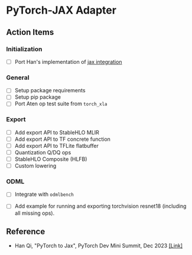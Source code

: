 # PyTorch-JAX Adapter

## Action Items

### Initialization

- [ ] Port Han's implementation of [jax integration](https://github.com/qihqi/gpt-fast/blob/jax_experiment/jax_integration.py)

### General

- [ ] Setup package requirements
- [ ] Setup pip package
- [ ] Port Aten op test suite from `torch_xla`

### Export

- [ ] Add export API to StableHLO MLIR
- [ ] Add export API to TF concrete function
- [ ] Add export API to TFLite flatbuffer
- [ ] Quantization Q/DQ ops
- [ ] StableHLO Composite (HLFB)
- [ ] Custom lowering

### ODML

- [ ] Integrate with `odmlbench`
- [ ] Add example for running and exporting torchvision resnet18 (including all missing ops).


## Reference

- Han Qi, "PyTorch to Jax", PyTorch Dev Mini Summit, Dec 2023 [[Link]](https://docs.google.com/presentation/d/1LDlmhsNQzD5qljv25Xg_ej2ygZU2PglnAyx5IvDqS8Q/edit?resourcekey=0-ycJqMuiT6vf7i0hzhJpY7g#slide=id.g2a370ce899e_2_5)

